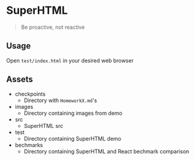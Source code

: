 # SuperHTML

> Be proactive, not reactive

## Usage

Open `test/index.html` in your desired web browser

## Assets
  - checkpoints
    - Directory with `HomeworkX.md`'s
  - images
    - Directory containing images from demo
  - src
    - SuperHTML src
  - test
    - Directory containing SuperHTML demo
  - bechmarks
    - Directory containing SuperHTML and React bechmark comparison
